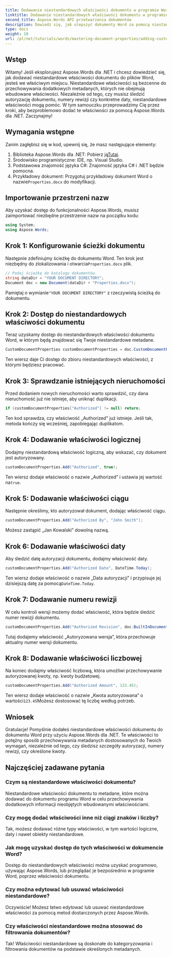 ```yaml
---
title: Dodawanie niestandardowych właściwości dokumentu w programie Word
linktitle: Dodawanie niestandardowych właściwości dokumentu w programie Word
second_title: Aspose.Words API przetwarzania dokumentów
description: Dowiedz się, jak ulepszyć dokumenty Word za pomocą niestandardowych właściwości dokumentu przy użyciu Aspose.Words dla .NET. Ten kompleksowy przewodnik przeprowadzi Cię przez ten proces.
type: docs
weight: 10
url: /pl/net/tutorials/words/mastering-document-properties/adding-custom-document-properties-in-word/
---
```

## Wstęp

Witamy! Jeśli eksplorujesz Aspose.Words dla .NET i chcesz dowiedzieć się, jak dodawać niestandardowe właściwości dokumentu do plików Word, jesteś we właściwym miejscu. Niestandardowe właściwości są bezcenne do przechowywania dodatkowych metadanych, których nie obejmują wbudowane właściwości. Niezależnie od tego, czy musisz śledzić autoryzację dokumentu, numery rewizji czy konkretne daty, niestandardowe właściwości mogą pomóc. W tym samouczku przeprowadzimy Cię przez kroki, aby bezproblemowo dodać te właściwości za pomocą Aspose.Words dla .NET. Zaczynajmy!

## Wymagania wstępne

Zanim zagłębisz się w kod, upewnij się, że masz następujące elementy:

1.  Biblioteka Aspose.Words dla .NET: Pobierz ją[Tutaj](https://releases.aspose.com/words/net/).
2. Środowisko programistyczne: IDE, np. Visual Studio.
3. Podstawowa znajomość języka C#: Znajomość języka C# i .NET będzie pomocna.
4.  Przykładowy dokument: Przygotuj przykładowy dokument Word o nazwie`Properties.docx` do modyfikacji.

## Importowanie przestrzeni nazw

Aby uzyskać dostęp do funkcjonalności Aspose.Words, musisz zaimportować niezbędne przestrzenie nazw na początku kodu:

```csharp
using System;
using Aspose.Words;
```

## Krok 1: Konfigurowanie ścieżki dokumentu

 Następnie zdefiniujmy ścieżkę do dokumentu Word. Ten krok jest niezbędny do zlokalizowania i otwarcia`Properties.docx` plik.

```csharp
// Podaj ścieżkę do katalogu dokumentów.
string dataDir = "YOUR DOCUMENT DIRECTORY";
Document doc = new Document(dataDir + "Properties.docx");
```

 Pamiętaj o wymianie`"YOUR DOCUMENT DIRECTORY"` z rzeczywistą ścieżką do dokumentu.

## Krok 2: Dostęp do niestandardowych właściwości dokumentu

Teraz uzyskamy dostęp do niestandardowych właściwości dokumentu Word, w którym będą znajdować się Twoje niestandardowe metadane.

```csharp
CustomDocumentProperties customDocumentProperties = doc.CustomDocumentProperties;
```

Ten wiersz daje Ci dostęp do zbioru niestandardowych właściwości, z którymi będziesz pracować.

## Krok 3: Sprawdzanie istniejących nieruchomości

Przed dodaniem nowych nieruchomości warto sprawdzić, czy dana nieruchomość już nie istnieje, aby uniknąć duplikacji.

```csharp
if (customDocumentProperties["Authorized"] != null) return;
```

Ten kod sprawdza, czy właściwość „Authorized” już istnieje. Jeśli tak, metoda kończy się wcześniej, zapobiegając duplikatom.

## Krok 4: Dodawanie właściwości logicznej

Dodajmy niestandardową właściwość logiczną, aby wskazać, czy dokument jest autoryzowany.

```csharp
customDocumentProperties.Add("Authorized", true);
```

 Ten wiersz dodaje właściwość o nazwie „Authorized” i ustawia jej wartość na`true`.

## Krok 5: Dodawanie właściwości ciągu

Następnie określimy, kto autoryzował dokument, dodając właściwość ciągu.

```csharp
customDocumentProperties.Add("Authorized By", "John Smith");
```

Możesz zastąpić „Jan Kowalski” dowolną nazwą.

## Krok 6: Dodawanie właściwości daty

Aby śledzić datę autoryzacji dokumentu, dodajmy właściwość daty.

```csharp
customDocumentProperties.Add("Authorized Date", DateTime.Today);
```

 Ten wiersz dodaje właściwość o nazwie „Data autoryzacji” i przypisuje jej dzisiejszą datę za pomocą`DateTime.Today`.

## Krok 7: Dodawanie numeru rewizji

W celu kontroli wersji możemy dodać właściwość, która będzie śledzić numer rewizji dokumentu.

```csharp
customDocumentProperties.Add("Authorized Revision", doc.BuiltInDocumentProperties.RevisionNumber);
```

Tutaj dodajemy właściwość „Autoryzowana wersja”, która przechowuje aktualny numer wersji dokumentu.

## Krok 8: Dodawanie właściwości liczbowej

Na koniec dodajmy właściwość liczbową, która umożliwi przechowywanie autoryzowanej kwoty, np. kwoty budżetowej.

```csharp
customDocumentProperties.Add("Authorized Amount", 123.45);
```

 Ten wiersz dodaje właściwość o nazwie „Kwota autoryzowana” o wartości`123.45`Możesz dostosować tę liczbę według potrzeb.

## Wniosek

Gratulacje! Pomyślnie dodałeś niestandardowe właściwości dokumentu do dokumentu Word przy użyciu Aspose.Words dla .NET. Te właściwości to potężny sposób przechowywania metadanych dostosowanych do Twoich wymagań, niezależnie od tego, czy śledzisz szczegóły autoryzacji, numery rewizji, czy określone kwoty.

## Najczęściej zadawane pytania

### Czym są niestandardowe właściwości dokumentu?
Niestandardowe właściwości dokumentu to metadane, które można dodawać do dokumentu programu Word w celu przechowywania dodatkowych informacji nieobjętych wbudowanymi właściwościami.

### Czy mogę dodać właściwości inne niż ciągi znaków i liczby?
Tak, możesz dodawać różne typy właściwości, w tym wartości logiczne, daty i nawet obiekty niestandardowe.

### Jak mogę uzyskać dostęp do tych właściwości w dokumencie Word?
Dostęp do niestandardowych właściwości można uzyskać programowo, używając Aspose.Words, lub przeglądać je bezpośrednio w programie Word, poprzez właściwości dokumentu.

### Czy można edytować lub usuwać właściwości niestandardowe?
Oczywiście! Możesz łatwo edytować lub usuwać niestandardowe właściwości za pomocą metod dostarczonych przez Aspose.Words.

### Czy właściwości niestandardowe można stosować do filtrowania dokumentów?
Tak! Właściwości niestandardowe są doskonałe do kategoryzowania i filtrowania dokumentów na podstawie określonych metadanych.